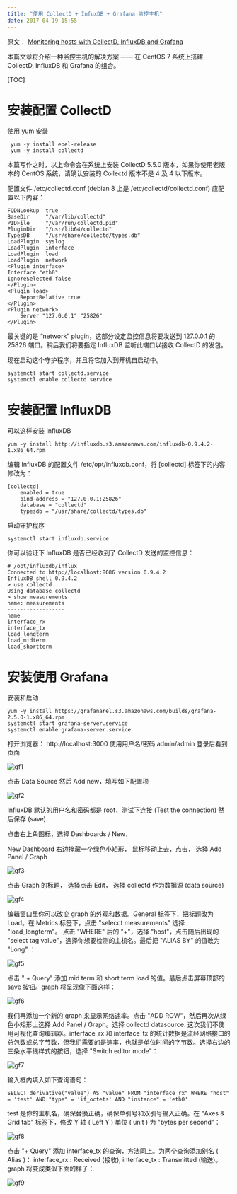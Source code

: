 ```yaml
---
title: "使用 CollectD + InfuxDB + Grafana 监控主机"
date: 2017-04-19 15:55
---
```


原文： [Monitoring hosts with CollectD, InfluxDB and Grafana](http://jansipke.nl/monitoring-hosts-with-collectd-influxdb-and-grafana/ "原文地址")

本篇文章将介绍一种监控主机的解决方案 —— 在 CentOS 7 系统上搭建 CollectD, InfluxDB 和 Grafana 的组合。

[TOC] 

# 安装配置 CollectD

使用 yum 安装

     yum -y install epel-release
     yum -y install collectd

本篇写作之时，以上命令会在系统上安装 CollectD 5.5.0 版本，如果你使用老版本的 CentOS 系统，请确认安装的 Collectd 版本不是 4 及 4 以下版本。

配置文件 /etc/collectd.conf (debian 8 上是 /etc/collectd/collectd.conf) 应配置以下内容：

    FQDNLookup  true
    BaseDir     "/var/lib/collectd"
    PIDFile     "/var/run/collectd.pid"
    PluginDir   "/usr/lib64/collectd"
    TypesDB     "/usr/share/collectd/types.db"
    LoadPlugin  syslog
    LoadPlugin  interface
    LoadPlugin  load
    LoadPlugin  network
    <Plugin interface>
    Interface "eth0"
    IgnoreSelected false
    </Plugin>
    <Plugin load>
        ReportRelative true
    </Plugin>
    <Plugin network>
        Server "127.0.0.1" "25826"
    </Plugin>

最关键的是 “network” plugin，这部分设定监控信息将要发送到 127.0.0.1 的 25826 端口。稍后我们将要指定 InfluxDB 监听此端口以接收 CollectD 的发包。

现在启动这个守护程序，并且将它加入到开机自启动中。

    systemctl start collectd.service
    systemctl enable collectd.service

# 安装配置 InfluxDB 

可以这样安装 InfluxDB

    yum -y install http://influxdb.s3.amazonaws.com/influxdb-0.9.4.2-1.x86_64.rpm

编辑 InfluxDB 的配置文件 /etc/opt/influxdb.conf，将 [collectd] 标签下的内容修改为：

    [collectd]
        enabled = true
        bind-address = "127.0.0.1:25826"
        database = "collectd"
        typesdb = "/usr/share/collectd/types.db"

启动守护程序 

    systemctl start influxdb.service   

你可以验证下 InfluxDB 是否已经收到了 CollectD 发送的监控信息：

    # /opt/influxdb/influx
    Connected to http://localhost:8086 version 0.9.4.2
    InfluxDB shell 0.9.4.2
    > use collectd
    Using database collectd
    > show measurements
    name: measurements
    ------------------
    name
    interface_rx
    interface_tx
    load_longterm
    load_midterm
    load_shortterm

# 安装使用 Grafana

安装和启动

    yum -y install https://grafanarel.s3.amazonaws.com/builds/grafana-2.5.0-1.x86_64.rpm
    systemctl start grafana-server.service
    systemctl enable grafana-server.service

打开浏览器： http://localhost:3000 使用用户名/密码 admin/admin 登录后看到页面
 
![gf1](http://jansipke.nl/wp-content/uploads/grafana1.png)

点击 Data Source 然后 Add new，填写如下配置项

![gf2](http://jansipke.nl/wp-content/uploads/grafana2.png)

InfluxDB 默认的用户名和密码都是 root，测试下连接 (Test the connection) 然后保存 (save)

点击右上角图标，选择 Dashboards / New， 

New Dashboard 右边掩藏一个绿色小矩形， 鼠标移动上去，点击， 选择 Add Panel / Graph

![gf3](http://jansipke.nl/wp-content/uploads/grafana4.png)

点击 Graph 的标题， 选择点击 Edit， 选择 collectd 作为数据源 (data source)

![gf4](http://jansipke.nl/wp-content/uploads/grafana5.png)

编辑窗口里你可以改变 graph 的外观和数据。General 标签下，把标题改为 Load。在 Metrics 标签下，点击 "selecct measurements" 选择 "load_longterm"。 
点击 "WHERE" 后的 "+"，选择 "host"，点击随后出现的 "select tag value"，选择你想要检测的主机名。最后把  "ALIAS BY" 的值改为 "Long" ：

![gf5](http://jansipke.nl/wp-content/uploads/grafana6.png)

点击 " + Query"  添加 mid term 和 short term load 的值。最后点击屏幕顶部的 save 按钮。graph 将呈现像下面这样：

![gf6](http://jansipke.nl/wp-content/uploads/grafana7.png)

我们再添加一个新的 graph 来显示网络速率。点击 "ADD ROW"，然后再次从绿色小矩形上选择 Add Panel / Graph。选择 collectd datasource. 这次我们不使用可视化查询编辑器。interface_rx 和 interface_tx 的统计数据是流经网络接口的总包数或总字节数，但我们需要的是速率，也就是单位时间的字节数。选择右边的三条水平线样式的按钮，选择 "Switch editor mode"：

![gf7](http://jansipke.nl/wp-content/uploads/grafana8.png)

输入框内填入如下查询语句：

    SELECT derivative("value") AS "value" FROM "interface_rx" WHERE "host" = 'test' AND "type" = 'if_octets' AND "instance" = 'eth0'

test  是你的主机名，确保替换正确，确保单引号和双引号输入正确。在 "Axes & Grid tab" 标签下，修改 Y 轴 ( Left Y ) 单位  ( unit ) 为 "bytes per second"：

![gf8](http://jansipke.nl/wp-content/uploads/grafana9.png)

点击 "+ Query" 添加 interface_tx 的查询，方法同上。为两个查询添加别名 ( Alias )： interface_rx : Received (接收), interface_tx : Transmitted (输送)。 graph 将变成类似下面的样子：

![gf9](http://jansipke.nl/wp-content/uploads/grafana10.png)

